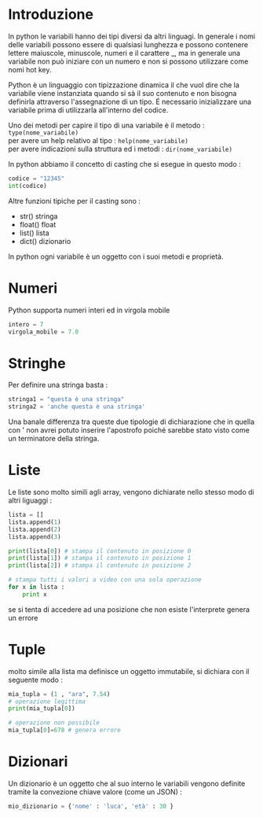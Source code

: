 # Introduzione 
In python le variabili hanno dei tipi diversi da altri linguagi. In generale i nomi delle variabili possono essere di qualsiasi lunghezza e possono contenere lettere maiuscole, minuscole, numeri e il carattere _,  ma in generale una variabile non può iniziare con un numero e non si possono utilizzare come nomi hot key.

Python è un linguaggio con tipizzazione dinamica il che vuol dire che la variabile viene instanziata quando si sà il suo contenuto e non bisogna definirla attraverso l'assegnazione di un tipo. É necessario inizializzare una variabile prima di utilizzarla all'interno del codice.

Uno dei metodi per capire il tipo di una variabile è il metodo : `type(nome_variabile)`  
per avere un help relativo al tipo : `help(nome_variabile)`  
per avere indicazioni sulla struttura ed i metodi : `dir(nome_variabile)`

In python abbiamo il concetto di casting che si esegue in questo modo :
```python
codice = "12345"
int(codice)
```

Altre funzioni tipiche per il casting sono : 
+ str() stringa
+ float() float
+ list() lista
+ dict() dizionario

In python ogni variabile è un oggetto con i suoi metodi e proprietà.


# Numeri
Python supporta numeri interi ed in virgola mobile
```python
intero = 7
virgola_mobile = 7.0 
```


# Stringhe
Per definire una stringa basta :
```python
stringa1 = "questa è una stringa"
stringa2 = 'anche questa è una stringa'
```

Una banale differenza tra queste due tipologie di dichiarazione che in quella con ' non avrei potuto inserire l'apostrofo poiché sarebbe stato visto come un terminatore della stringa.


# Liste
Le liste sono molto simili agli array, vengono dichiarate nello stesso modo di altri liguaggi :
```python
lista = []
lista.append(1)
lista.append(2)
lista.append(3)

print(lista[0]) # stampa il contenuto in posizione 0
print(lista[1]) # stampa il contenuto in posizione 1
print(lista[2]) # stampa il contenuto in posizione 2

# stampa tutti i valori a video con una sola operazione
for x in lista :
    print x
```

se si tenta di accedere ad una posizione che non esiste l'interprete genera un errore


# Tuple
molto simile alla lista ma definisce un oggetto immutabile, si dichiara con il seguente modo :
```python
mia_tupla = (1 , "ara", 7.54)
# operazione legittima
print(mia_tupla[0])

# operazione non possibile 
mia_tupla[0]=678 # genera errore

```

# Dizionari
Un dizionario è un oggetto che al suo interno le variabili vengono definite tramite la convezione chiave valore (come un JSON) :
```python
mio_dizionario = {'nome' : 'luca', 'età' : 30 }
```

